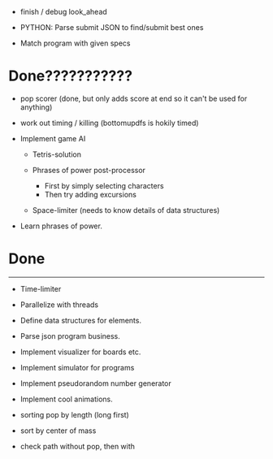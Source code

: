 - finish / debug look_ahead

- PYTHON: Parse submit JSON to find/submit best ones

- Match program with given specs



# Done???????????

- pop scorer (done, but only adds score at end so it can't be used for anything)

- work out timing / killing (bottomupdfs is hokily timed)


- Implement game AI

    * Tetris-solution
    * Phrases of power post-processor

        - First by simply selecting characters
        - Then try adding excursions

    * Space-limiter (needs to know details of data structures)

- Learn phrases of power.

# Done
---
- Time-limiter

- Parallelize with threads

- Define data structures for elements.

- Parse json program business.

- Implement visualizer for boards etc.

- Implement simulator for programs

- Implement pseudorandom number generator

- Implement cool animations.

- sorting pop by length (long first)

- sort by center of mass

- check path without pop, then with
